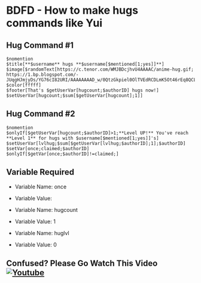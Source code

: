 # BDFD - How to make hugs commands like Yui

## Hug Command #1
```
$nomention
$title[**$username** hugs **$username[$mentioned[1;yes]]**]
$image[$randomText[https://c.tenor.com/WMJBDcjhvU4AAAAC/anime-hug.gif; https://1.bp.blogspot.com/-JUqgHJmjyDs/YG76cI82URI/AAAAAAAAD_w/0QtzGkpiel0OlTVEdRCDLmK5Ot46rEq8QCLcBGAsYHQ/s300/romantic%2Banime%2Bhug%2Bgif1.gif]]
$color[fffff]
$footer[That's $getUserVar[hugcount;$authorID] hugs now!]
$setUserVar[hugcount;$sum[$getUserVar[hugcount];1]]
```

## Hug Command #2
```
$nomention
$onlyIf[$getUserVar[hugcount;$authorID]>1;**Level UP!** You've reach **Level 1** for hugs with $username[$mentioned[1;yes]]'s]
$setUserVar[lvlhug;$sum[$getUserVar[lvlhug;$authorID];1];$authorID]
$setVar[once;claimed;$authorID]
$onlyIf[$getVar[once;$authorID]!=claimed;]
```

## Variable Required
- Variable Name: once
- Variable Value: 

- Variable Name: hugcount
- Variable Value: 1

- Variable Name: huglvl
- Variable Value: 0

## Confused? Please Go Watch This Video [![Youtube](https://img.shields.io/badge/YouTube-FF0000?style=for-the-badge&logo=youtube&logoColor=white)](https://www.youtube.com/channel/UCzmk62UFOAcHxWshM1LNgFw)
